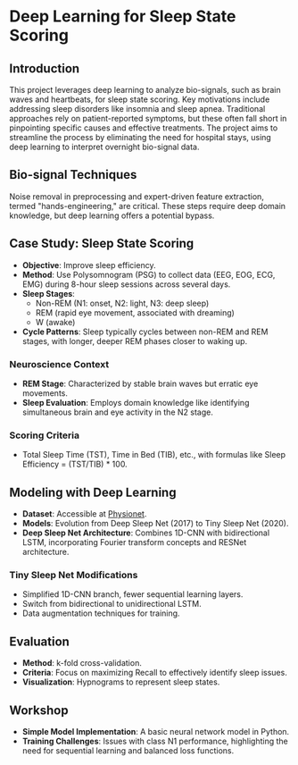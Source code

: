 # Deep Learning for Sleep State Scoring

## Introduction
This project leverages deep learning to analyze bio-signals, such as brain waves and heartbeats, for sleep state scoring. Key motivations include addressing sleep disorders like insomnia and sleep apnea. Traditional approaches rely on patient-reported symptoms, but these often fall short in pinpointing specific causes and effective treatments. The project aims to streamline the process by eliminating the need for hospital stays, using deep learning to interpret overnight bio-signal data.

## Bio-signal Techniques
Noise removal in preprocessing and expert-driven feature extraction, termed "hands-engineering," are critical. These steps require deep domain knowledge, but deep learning offers a potential bypass.

## Case Study: Sleep State Scoring
- **Objective**: Improve sleep efficiency.
- **Method**: Use Polysomnogram (PSG) to collect data (EEG, EOG, ECG, EMG) during 8-hour sleep sessions across several days.
- **Sleep Stages**: 
  - Non-REM (N1: onset, N2: light, N3: deep sleep)
  - REM (rapid eye movement, associated with dreaming)
  - W (awake)
- **Cycle Patterns**: Sleep typically cycles between non-REM and REM stages, with longer, deeper REM phases closer to waking up.

### Neuroscience Context
- **REM Stage**: Characterized by stable brain waves but erratic eye movements.
- **Sleep Evaluation**: Employs domain knowledge like identifying simultaneous brain and eye activity in the N2 stage.

### Scoring Criteria
- Total Sleep Time (TST), Time in Bed (TIB), etc., with formulas like Sleep Efficiency = (TST/TIB) * 100.

## Modeling with Deep Learning
- **Dataset**: Accessible at [Physionet](https://physionet.org/content/sleep-edfx/1.0.0/).
- **Models**: Evolution from Deep Sleep Net (2017) to Tiny Sleep Net (2020).
- **Deep Sleep Net Architecture**: Combines 1D-CNN with bidirectional LSTM, incorporating Fourier transform concepts and RESNet architecture.

### Tiny Sleep Net Modifications
- Simplified 1D-CNN branch, fewer sequential learning layers.
- Switch from bidirectional to unidirectional LSTM.
- Data augmentation techniques for training.

## Evaluation
- **Method**: k-fold cross-validation.
- **Criteria**: Focus on maximizing Recall to effectively identify sleep issues.
- **Visualization**: Hypnograms to represent sleep states.

## Workshop
- **Simple Model Implementation**: A basic neural network model in Python.
- **Training Challenges**: Issues with class N1 performance, highlighting the need for sequential learning and balanced loss functions.

